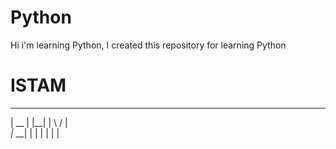 # Python
 Hi i'm learning Python, I created this repository for learning Python


# ISTAM
___ ___ ___  __   _   _  
 |  \__  |  |__| | \ / |  
_|_  __| |  |  | |  |  | 
                    
                                                                 


